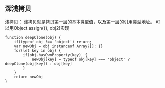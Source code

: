 ## 深浅拷贝
浅拷贝： 浅拷贝就是拷贝第一层的基本类型值，以及第一层的引用类型地址。
可以用Object.assign({}, obj2)实现

```
function deepClone(obj) {
    if(typeof obj !== 'object') return;
    var newObj = obj instanceof Array?[]: {}
    for(let key in obj) {
        if(obj.hasOwnProperty(key)) {
            newObj[key] = typeof obj[key] === 'object' ? deepClone(obj[key]) : obj[key]
        }
    }
    return newObj
}
```
 